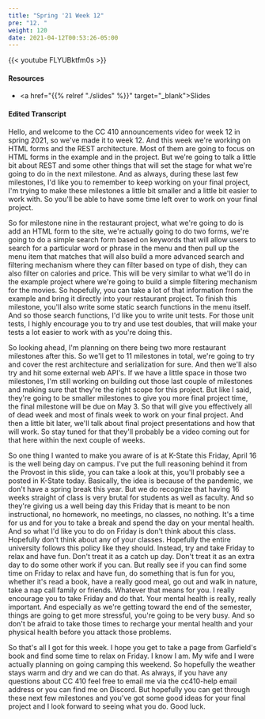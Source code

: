 ```yaml
---
title: "Spring '21 Week 12"
pre: "12. "
weight: 120
date: 2021-04-12T00:53:26-05:00
---
```


{{< youtube FLYUBktfm0s   >}}

#### Resources

* <a href="{{% relref "./slides" %}}" target="_blank">Slides</a>

#### Edited Transcript

Hello, and welcome to the CC 410 announcements video for week 12 in spring 2021, so we've made it to week 12. And this week we're working on HTML forms and the REST architecture. Most of them are going to focus on HTML forms in the example and in the project. But we're going to talk a little bit about REST and some other things that will set the stage for what we're going to do in the next milestone. And as always, during these last few milestones, I'd like you to remember to keep working on your final project, I'm trying to make these milestones a little bit smaller and a little bit easier to work with. So you'll be able to have some time left over to work on your final project. 

So for milestone nine in the restaurant project, what we're going to do is add an HTML form to the site, we're actually going to do two forms, we're going to do a simple search form based on keywords that will allow users to search for a particular word or phrase in the menu and then pull up the menu item that matches that will also build a more advanced search and filtering mechanism where they can filter based on type of dish, they can also filter on calories and price. This will be very similar to what we'll do in the example project where we're going to build a simple filtering mechanism for the movies. So hopefully, you can take a lot of that information from the example and bring it directly into your restaurant project. To finish this milestone, you'll also write some static search functions in the menu itself. And so those search functions, I'd like you to write unit tests. For those unit tests, I highly encourage you to try and use test doubles, that will make your tests a lot easier to work with as you're doing this. 

So looking ahead, I'm planning on there being two more restaurant milestones after this. So we'll get to 11 milestones in total, we're going to try and cover the rest architecture and serialization for sure. And then we'll also try and hit some external web API's. If we have a little space in those two milestones, I'm still working on building out those last couple of milestones and making sure that they're the right scope for this project. But like I said, they're going to be smaller milestones to give you more final project time, the final milestone will be due on May 3. So that will give you effectively all of dead week and most of finals week to work on your final project. And then a little bit later, we'll talk about final project presentations and how that will work. So stay tuned for that they'll probably be a video coming out for that here within the next couple of weeks. 

So one thing I wanted to make you aware of is at K-State this Friday, April 16 is the well being day on campus. I've put the full reasoning behind it from the Provost in this slide, you can take a look at this, you'll probably see a posted in K-State today. Basically, the idea is because of the pandemic, we don't have a spring break this year. But we do recognize that having 16 weeks straight of class is very brutal for students as well as faculty. And so they're giving us a well being day this Friday that is meant to be non instructional, no homework, no meetings, no classes, no nothing. It's a time for us and for you to take a break and spend the day on your mental health. And so what I'd like you to do on Friday is don't think about this class. Hopefully don't think about any of your classes. Hopefully the entire university follows this policy like they should. Instead, try and take Friday to relax and have fun. Don't treat it as a catch up day. Don't treat it as an extra day to do some other work if you can. But really see if you can find some time on Friday to relax and have fun, do something that is fun for you, whether it's read a book, have a really good meal, go out and walk in nature, take a nap call family or friends. Whatever that means for you. I really encourage you to take Friday and do that. Your mental health is really, really important. And especially as we're getting toward the end of the semester, things are going to get more stressful, you're going to be very busy. And so don't be afraid to take those times to recharge your mental health and your physical health before you attack those problems. 

So that's all I got for this week. I hope you get to take a page from Garfield's book and find some time to relax on Friday. I know I am. My wife and I were actually planning on going camping this weekend. So hopefully the weather stays warm and dry and we can do that. As always, if you have any questions about CC 410 feel free to email me via the cc410-help email address or you can find me on Discord. But hopefully you can get through these next few milestones and you've got some good ideas for your final project and I look forward to seeing what you do. Good luck. 

